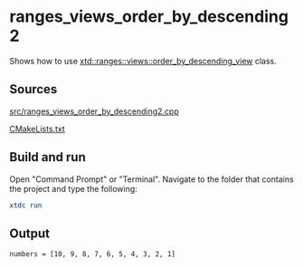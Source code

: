 # ranges_views_order_by_descending2

Shows how to use [xtd::ranges::views::order_by_descending_view](https://gammasoft71.github.io/xtd/reference_guides/latest/classxtd_1_1ranges_1_1views_1_1order__by__descending__view.html) class.

## Sources

[src/ranges_views_order_by_descending2.cpp](src/ranges_views_order_by_descending2.cpp)

[CMakeLists.txt](CMakeLists.txt)

## Build and run

Open "Command Prompt" or "Terminal". Navigate to the folder that contains the project and type the following:

```cmake
xtdc run
```

## Output

```
numbers = [10, 9, 8, 7, 6, 5, 4, 3, 2, 1]
```
